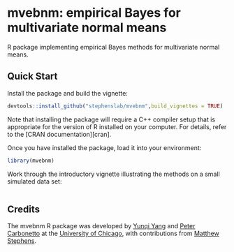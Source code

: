 # mvebnm: empirical Bayes for multivariate normal means

R package implementing empirical Bayes methods for multivariate normal
means.

## Quick Start

Install the package and build the vignette:

```R
devtools::install_github("stephenslab/mvebnm",build_vignettes = TRUE)
```

Note that installing the package will require a C++ compiler setup
that is appropriate for the version of R installed on your
computer. For details, refer to the [CRAN documentation][cran].

Once you have installed the package, load it into your environment:

```R
library(mvebnm)
```

Work through the introductory vignette illustrating the methods on a
small simulated data set:

```R
```

## Credits

The mvebnm R package was developed by [Yunqi Yang][yunqi] and
[Peter Carbonetto][peter] at the [University of Chicago][uchicago],
with contributions from [Matthew Stephens][matthew].

[uchicago]: https://www.uchicago.edu
[yunqi]: https://github.com/Nicholeyang0215
[peter]: https://pcarbo.github.io
[matthew]: http://stephenslab.uchicago.edu
